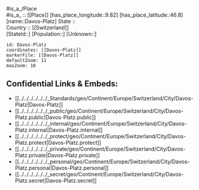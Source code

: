 ﻿---
location: [46.8,9.82] 
mapzoom: [7,12] 
mapmarker: city 
type: City
tags:
- geo/City


SpocWebEntityId: 29727
isDeleted: false
confidential: public

---
#is_a_/Place  
#is_a_ :: [[Place]] 
[has_place_longitude::9.82] 
[has_place_latitude::46.8] 
[name::Davos-Platz] 
State ::  
Country :: [[Switzerland]]  
[StateId::] 
[Population::] 
[Unknown::] 


```leaflet
id: Davos-Platz
coordinates: [[Davos-Platz]] 
markerFile: [[Davos-Platz]] 
defaultZoom: 11 
maxZoom: 18
```


## Confidential Links & Embeds: 
- [[../../../../../../_Standards/geo/Continent/Europe/Switzerland/City/Davos-Platz|Davos-Platz]] 
- [[../../../../../../_public/geo/Continent/Europe/Switzerland/City/Davos-Platz.public|Davos-Platz.public]] 
- [[../../../../../../_internal/geo/Continent/Europe/Switzerland/City/Davos-Platz.internal|Davos-Platz.internal]] 
- [[../../../../../../_protect/geo/Continent/Europe/Switzerland/City/Davos-Platz.protect|Davos-Platz.protect]] 
- [[../../../../../../_private/geo/Continent/Europe/Switzerland/City/Davos-Platz.private|Davos-Platz.private]] 
- [[../../../../../../_personal/geo/Continent/Europe/Switzerland/City/Davos-Platz.personal|Davos-Platz.personal]] 
- [[../../../../../../_secret/geo/Continent/Europe/Switzerland/City/Davos-Platz.secret|Davos-Platz.secret]] 
